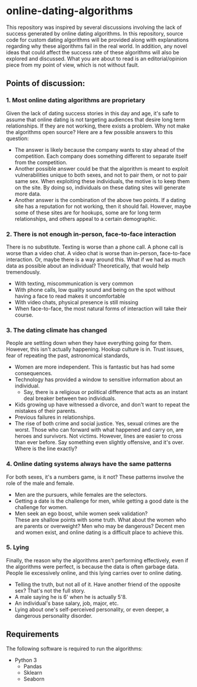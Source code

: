 # online-dating-algorithms
This repository was inspired by several discussions involving the lack of success generated by online dating algorithms.  In this repository, source code for custom dating algorithms will be provided along with explanations regarding why these algorithms fail in the real world.  In addition, any novel ideas that could affect the success rate of these algorithms will also be explored and discussed.  What you are about to read is an editorial/opinion piece from my point of view, which is not without fault.

## Points of discussion:

### 1. Most online dating algorithms are proprietary
Given the lack of dating success stories in this day and age, it's safe to assume that online dating is not targeting audiences that desire long term relationships.  If they are not working, there exists a problem.  Why not make the algorithms open source?  Here are a few possible answers to this question:
- The answer is likely because the company wants to stay ahead of the competition.  Each company does something different to separate itself from the competition.  
- Another possible answer could be that the algorithm is meant to exploit vulnerabilities unique to both sexes, and not to pair them, or not to pair same sex.  When exploiting these individuals, the motive is to keep them on the site.  By doing so, individuals on these dating sites will generate more data.
- Another answer is the combination of the above two points.  If a dating site has a reputation for not working, then it should fail.  However, maybe some of these sites are for hookups, some are for long term relationships, and others appeal to a certain demographic.

### 2. There is not enough in-person, face-to-face interaction
There is no substitute.  Texting is worse than a phone call.  A phone call is worse than a video chat.  A video chat is worse than in-person, face-to-face interaction.  Or, maybe there is a way around this.  What if we had as much data as possible about an individual?  Theoretically, that would help tremendously.
- With texting, miscommunication is very common
- With phone calls, low quality sound and being on the spot without having a face to read makes it uncomfortable
- With video chats, physical presence is still missing
- When face-to-face, the most natural forms of interaction will take their course.

### 3. The dating climate has changed
People are settling down when they have everything going for them.  However, this isn't actually happening.  Hookup culture is in.  Trust issues, fear of repeating the past, astronomical standards, 
- Women are more independent.  This is fantastic but has had some consequences.
- Technology has provided a window to sensitive information about an individual.
  - Say, there is a religious or political difference that acts as an instant deal breaker between two individuals.
- Kids growing up have witnessed a divorce, and don't want to repeat the mistakes of their parents.
- Previous failures in relationships.
- The rise of both crime and social justice.  Yes, sexual crimes are the worst.  Those who can forward with what happened and carry on, are heroes and survivors.  Not victims.  However, lines are easier to cross than ever before.  Say something even slightly offensive, and it's over.  Where is the line exactly?

### 4. Online dating systems always have the same patterns
For both sexes, it's a numbers game, is it not?  These patterns involve the role of the male and female.  
- Men are the pursuers, while females are the selectors.  
- Getting a date is the challenge for men, while getting a good date is the challenge for women.  
- Men seek an ego boost, while women seek validation?  
These are shallow points with some truth.  What about the women who are parents or overweight?  Men who may be dangerous?  Decent men and women exist, and online dating is a difficult place to achieve this.

### 5. Lying
Finally, the reason why the algorithms aren't performing effectively, even if the algorithms were perfect, is because the data is often garbage data.  People lie excessively online, and this lying carries over to online dating.
- Telling the truth, but not all of it.  Have another friend of the opposite sex?  That's not the full story.
- A male saying he is 6' when he is actually 5'8.
- An individual's base salary, job, major, etc.
- Lying about one's self-perceived personality, or even deeper, a dangerous personality disorder.

## Requirements
The following software is required to run the algorithms:
- Python 3
  - Pandas
  - Sklearn
  - Seaborn
